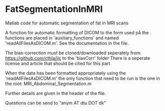 # FatSegmentationInMRI
Matlab code for automatic segmentation of fat in MRI scans

A function for automatic formatting of DICOM to the form used på the functions are placed in 'auxiliary_functions' and named 'readAllFilesAsDICOM.m'. See the documentation in the file.

The bias-correction must be cloned/downloaded seperately from: https://github.com/cthla/iic to the 'biasCorr' folder
There is a seperate license and article that should be cited for this part

When the data has been formatted appropriately using the 'readAllFilesAsDICOM.m' the only function that need to be run is the one in the root: MRI_Abdominal_Segmentation.m

Further details are given in the header of the file.

Questions can be send to "anym AT dtu DOT dk"
